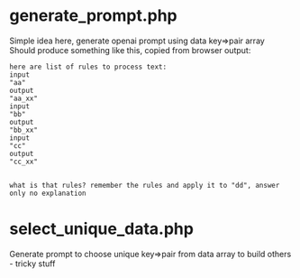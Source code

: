 # generate_prompt.php

Simple idea here, generate openai prompt using data key=>pair array  
Should produce something like this, copied from browser output:  

```
here are list of rules to process text:
input
"aa"
output
"aa_xx"
input
"bb"
output
"bb_xx"
input
"cc"
output
"cc_xx"


what is that rules? remember the rules and apply it to "dd", answer only no explanation
```


# select_unique_data.php

Generate prompt to choose unique key=>pair from data array to build others - tricky stuff 

